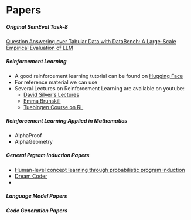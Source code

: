 # Papers 

##### Original SemEval Task-8

[Question Answering over Tabular Data with DataBench: A Large-Scale Empirical Evaluation of LLM](./paper/00-origin-paper.pdf)

##### Reinforcement Learning

* A good reinforcement learning tutorial can be found on [Hugging Face](https://huggingface.co/learn/deep-rl-course/unit4/policy-gradient)
* For reference material we can use
* Several Lectures on Reinforcement Learning are available on youtube: 
	* [David Silver's Lectures](https://www.youtube.com/watch?v=2pWv7GOvuf0&list=PLqYmG7hTraZDM-OYHWgPebj2MfCFzFObQ) 
	* [Emma Brunskill](https://www.youtube.com/watch?v=FgzM3zpZ55o&list=PLoROMvodv4rOSOPzutgyCTapiGlY2Nd8u)
	* [Tuebingen Course on RL](https://uni-tuebingen.de/en/fakultaeten/mathematisch-naturwissenschaftliche-fakultaet/fachbereiche/informatik/lehrstuehle/distributed-intelligence/teaching/lectures/reinforcement-learning-lecture-ws-202425/)

##### Reinforcement Learning Applied in Mathematics 
* AlphaProof
* AlphaGeometry 
##### General Prgram Induction Papers 
* [Human-level concept learning through probabilistic program induction](https://www.cs.cmu.edu/~rsalakhu/papers/LakeEtAl2015Science.pdf)
* [Dream Coder](https://arxiv.org/pdf/2006.08381)
* 
##### Language Model Papers

##### Code Generation Papers